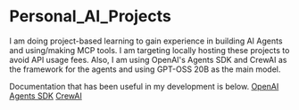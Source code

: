 # Personal_AI_Projects
I am doing project-based learning to gain experience in building AI Agents and using/making MCP tools. I am targeting locally hosting these projects to avoid API usage fees. Also, I am using OpenAI's Agents SDK and CrewAI as the framework for the agents and using GPT-OSS 20B as the main model.

Documentation that has been useful in my development is below. 
[OpenAI Agents SDK](https://openai.github.io/openai-agents-python/quickstart/)
[CrewAI](https://www.crewai.com/open-source)
